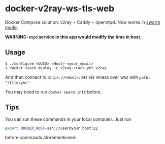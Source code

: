 # docker-v2ray-ws-tls-web
Docker Compose solution: v2ray + Caddy + openntpd.
Now works in [swarm mode](https://docs.docker.com/engine/swarm/).

**WARNING: `ntpd` service in this app would modify the time in host.**

## Usage

```
$ ./configure <UUID> <Host> <your_email>
$ docker stack deploy -c v2ray-stack.yml v2ray
```

And then connect to `https://<Host>:443` via vmess over wss with `path: "/filesync"`.

You may need to run `docker swarm init` before.

## Tips

You can run these commands in your local computer.
Just run
```sh
export DOCKER_HOST=ssh://user@your.host:22
```
before commands aforementioned.
